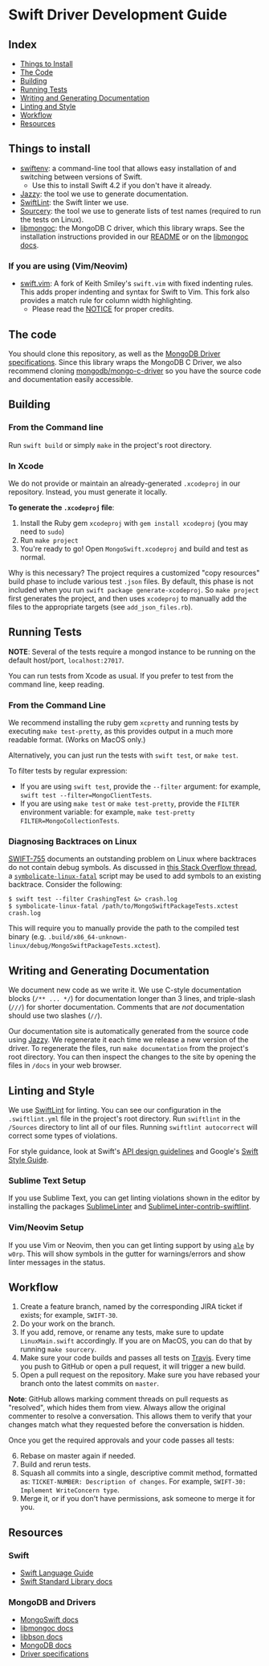 # Swift Driver Development Guide

## Index
* [Things to Install](#things-to-install) 
* [The Code](#the-code)
* [Building](#building)
* [Running Tests](#running-tests)
* [Writing and Generating Documentation](#writing-and-generating-documentation)
* [Linting and Style](#linting-and-style)
* [Workflow](#workflow)
* [Resources](#resources)

## Things to install
* [swiftenv](https://swiftenv.fuller.li/en/latest/installation.html): a command-line tool that allows easy installation of and switching between versions of Swift.
	* Use this to install Swift 4.2 if you don't have it already.
* [Jazzy](https://github.com/realm/jazzy#installation): the tool we use to generate documentation.
* [SwiftLint](https://github.com/realm/SwiftLint#using-homebrew): the Swift linter we use. 
* [Sourcery](https://github.com/krzysztofzablocki/Sourcery/#installation): the tool we use to generate lists of test names (required to run the tests on Linux).
* [libmongoc](http://mongoc.org/libmongoc/current/api.html): the MongoDB C driver, which this library wraps. See the installation instructions provided in our [README](https://mongodb.github.io/mongo-swift-driver/#first-install-the-mongodb-c-driver) or on the [libmongoc docs](http://mongoc.org/libmongoc/current/installing.html).

### If you are using (Vim/Neovim)
* [swift.vim](https://github.com/Utagai/swift.vim): A fork of Keith Smiley's `swift.vim` with fixed indenting rules. This adds proper indenting and syntax for Swift to Vim. This fork also provides a match rule for column width highlighting.
  * Please read the [NOTICE](https://github.com/Utagai/swift.vim#notice) for proper credits.

## The code
You should clone this repository, as well as the [MongoDB Driver specifications](https://github.com/mongodb/specifications). 
Since this library wraps the MongoDB C Driver, we also recommend cloning [mongodb/mongo-c-driver](https://github.com/mongodb/mongo-c-driver) so you have the source code and documentation easily accessible. 

## Building 
### From the Command line
Run `swift build` or simply `make` in the project's root directory. 

### In Xcode
We do not provide or maintain an already-generated `.xcodeproj` in our repository. Instead, you must generate it locally.

**To generate the `.xcodeproj` file**:
1. Install the Ruby gem `xcodeproj` with `gem install xcodeproj` (you may need to `sudo`)
2. Run `make project`
3. You're ready to go! Open `MongoSwift.xcodeproj` and build and test as normal.

Why is this necessary? The project requires a customized "copy resources" build phase to include various test `.json` files. By default, this phase is not included when you run `swift package generate-xcodeproj`. So `make project` first generates the project, and then uses `xcodeproj` to manually add the files to the appropriate targets (see `add_json_files.rb`). 

## Running Tests
**NOTE**: Several of the tests require a mongod instance to be running on the default host/port, `localhost:27017`.

You can run tests from Xcode as usual. If you prefer to test from the command line, keep reading.

### From the Command Line 
We recommend installing the ruby gem `xcpretty` and running tests by executing `make test-pretty`, as this provides output in a much more readable format. (Works on MacOS only.)

Alternatively, you can just run the tests with `swift test`, or `make test`.

To filter tests by regular expression:
- If you are using `swift test`, provide the `--filter` argument: for example, `swift test --filter=MongoClientTests`. 
- If you are using `make test` or `make test-pretty`, provide the `FILTER` environment variable: for example, `make test-pretty FILTER=MongoCollectionTests`. 

### Diagnosing Backtraces on Linux

[SWIFT-755](https://bugs.swift.org/browse/SR-755) documents an outstanding problem on Linux where backtraces do not contain debug symbols. As discussed in [this Stack Overflow thread](https://stackoverflow.com/a/44956167/162228), a [`symbolicate-linux-fatal`](https://github.com/apple/swift/blob/master/utils/symbolicate-linux-fatal) script may be used to add symbols to an existing backtrace. Consider the following:

```
$ swift test --filter CrashingTest &> crash.log
$ symbolicate-linux-fatal /path/to/MongoSwiftPackageTests.xctest crash.log
```

This will require you to manually provide the path to the compiled test binary (e.g. `.build/x86_64-unknown-linux/debug/MongoSwiftPackageTests.xctest`).

## Writing and Generating Documentation
We document new code as we write it. We use C-style documentation blocks (`/** ... */`) for documentation longer than 3 lines, and triple-slash (`///`) for shorter documentation. 
Comments that are _not_ documentation should use two slashes (`//`).

Our documentation site is automatically generated from the source code using [Jazzy](https://github.com/realm/jazzy#installation). We regenerate it each time we release a new version of the driver.
To regenerate the files, run `make documentation` from the project's root directory. You can then inspect the changes to the site by opening the files in `/docs` in your web browser.

## Linting and Style
We use [SwiftLint](https://github.com/realm/SwiftLint#using-homebrew) for linting. You can see our configuration in the `.swiftlint.yml` file in the project's root directory.  Run `swiftlint` in the `/Sources` directory to lint all of our files. Running `swiftlint autocorrect` will correct some types of violations.

For style guidance, look at Swift's [API design guidelines](https://swift.org/documentation/api-design-guidelines/) and Google's [Swift Style Guide](https://google.github.io/swift/).

### Sublime Text Setup
If you use Sublime Text, you can get linting violations shown in the editor by installing the packages [SublimeLinter](https://packagecontrol.io/packages/SublimeLinter) and [SublimeLinter-contrib-swiftlint](https://packagecontrol.io/packages/SublimeLinter-contrib-swiftlint). 

### Vim/Neovim Setup
If you use Vim or Neovim, then you can get linting support by using [`ale`](https://github.com/w0rp/ale) by `w0rp`. This will show symbols in the gutter for warnings/errors and show linter messages in the status.

## Workflow
1. Create a feature branch, named by the corresponding JIRA ticket if exists; for example, `SWIFT-30`. 
2. Do your work on the branch.
3. If you add, remove, or rename any tests, make sure to update `LinuxMain.swift` accordingly. If you are on MacOS, you can do that by running `make sourcery`. 
4. Make sure your code builds and passes all tests on [Travis](https://travis-ci.org/mongodb/mongo-swift-driver). Every time you push to GitHub or open a pull request, it will trigger a new build.
5. Open a pull request on the repository. Make sure you have rebased your branch onto the latest commits on `master`.

**Note**: GitHub allows marking comment threads on pull requests as "resolved", which hides them from view. Always allow the original commenter to resolve a conversation. This allows them to verify that your changes match what they requested before the conversation is hidden.

Once you get the required approvals and your code passes all tests:

6. Rebase on master again if needed.
7. Build and rerun tests. 
8. Squash all commits into a single, descriptive commit method, formatted as: `TICKET-NUMBER: Description of changes`. For example, `SWIFT-30: Implement WriteConcern type`. 
9. Merge it, or if you don't have permissions, ask someone to merge it for you.

## Resources

### Swift
* [Swift Language Guide](https://docs.swift.org/swift-book/LanguageGuide/TheBasics.html)
* [Swift Standard Library docs](https://developer.apple.com/documentation/swift)

### MongoDB and Drivers
* [MongoSwift docs](https://mongodb.github.io/mongo-swift-driver/)
* [libmongoc docs](http://mongoc.org/libmongoc/current/index.html)
* [libbson docs](http://mongoc.org/libbson/current/index.html)
* [MongoDB docs](https://docs.mongodb.com/)
* [Driver specifications](https://github.com/mongodb/specifications)
